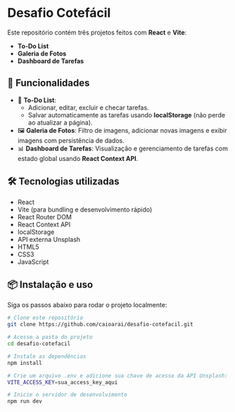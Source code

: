 # Desafio Cotefácil

Este repositório contém três projetos feitos com **React** e **Vite**:

- **To-Do List**
- **Galeria de Fotos**
- **Dashboard de Tarefas**

## 🚀 Funcionalidades

- 📝 **To-Do List**: 
  - Adicionar, editar, excluir e checar tarefas.
  - Salvar automaticamente as tarefas usando **localStorage** (não perde ao atualizar a página).
- 🖼️ **Galeria de Fotos**: Filtro de imagens, adicionar novas imagens e exibir imagens com persistência de dados.
- 📊 **Dashboard de Tarefas**: Visualização e gerenciamento de tarefas com estado global usando **React Context API**.

## 🛠️ Tecnologias utilizadas

- React
- Vite (para bundling e desenvolvimento rápido)
- React Router DOM
- React Context API
- localStorage
- API externa Unsplash
- HTML5
- CSS3
- JavaScript

## 📦 Instalação e uso

Siga os passos abaixo para rodar o projeto localmente:

```bash
# Clone este repositório
git clone https://github.com/caioarai/desafio-cotefacil.git

# Acesse a pasta do projeto
cd desafio-cotefacil

# Instale as dependências
npm install

# Crie um arquivo .env e adicione sua chave de acesso da API Unsplash:
VITE_ACCESS_KEY=sua_access_key_aqui

# Inicie o servidor de desenvolvimento
npm run dev

